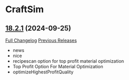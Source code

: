 # CraftSim

## [18.2.1](https://github.com/derfloh205/CraftSim/tree/18.2.1) (2024-09-25)
[Full Changelog](https://github.com/derfloh205/CraftSim/compare/18.2.0.1...18.2.1) [Previous Releases](https://github.com/derfloh205/CraftSim/releases)

- news  
- nice  
- recipescan option for top profit material optimization  
- Top Profit Option For Material Optimization  
- optimizeHighestProfitQuality  
